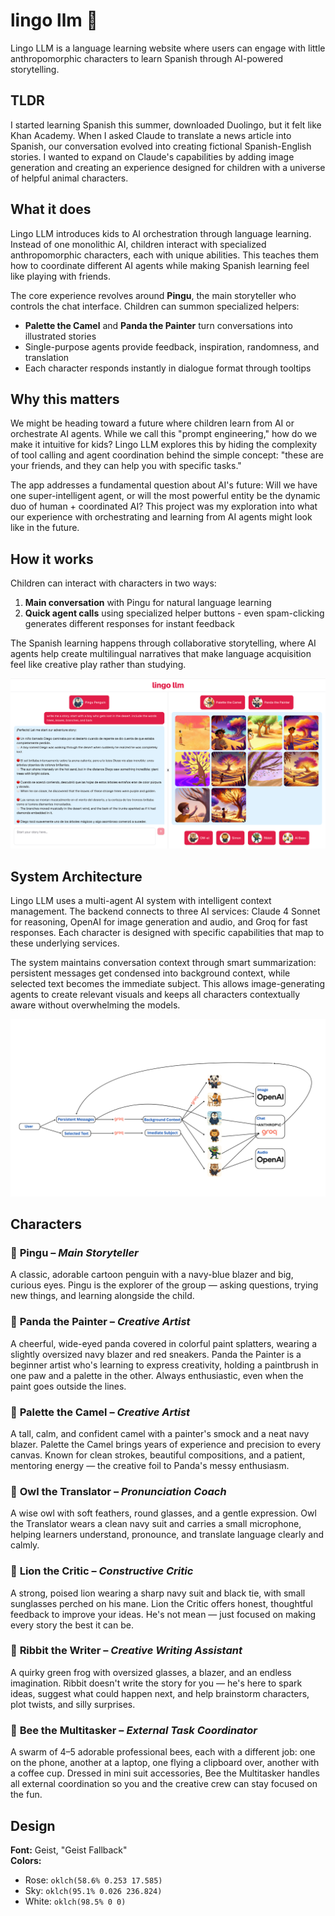 # lingo llm 🐧

Lingo LLM is a language learning website where users can engage with little anthropomorphic characters to learn Spanish through AI-powered storytelling.

## TLDR
I started learning Spanish this summer, downloaded Duolingo, but it felt like Khan Academy. When I asked Claude to translate a news article into Spanish, our conversation evolved into creating fictional Spanish-English stories. I wanted to expand on Claude's capabilities by adding image generation and creating an experience designed for children with a universe of helpful animal characters.

## What it does

Lingo LLM introduces kids to AI orchestration through language learning. Instead of one monolithic AI, children interact with specialized anthropomorphic characters, each with unique abilities. This teaches them how to coordinate different AI agents while making Spanish learning feel like playing with friends.

The core experience revolves around **Pingu**, the main storyteller who controls the chat interface. Children can summon specialized helpers:
- **Palette the Camel** and **Panda the Painter** turn conversations into illustrated stories
- Single-purpose agents provide feedback, inspiration, randomness, and translation
- Each character responds instantly in dialogue format through tooltips

## Why this matters

We might be heading toward a future where children learn from AI or orchestrate AI agents. While we call this "prompt engineering," how do we make it intuitive for kids? Lingo LLM explores this by hiding the complexity of tool calling and agent coordination behind the simple concept: "these are your friends, and they can help you with specific tasks."

The app addresses a fundamental question about AI's future: Will we have one super-intelligent agent, or will the most powerful entity be the dynamic duo of human + coordinated AI? This project was my exploration into what our experience with orchestrating and learning from AI agents might look like in the future.

## How it works

Children can interact with characters in two ways:
1. **Main conversation** with Pingu for natural language learning
2. **Quick agent calls** using specialized helper buttons - even spam-clicking generates different responses for instant feedback

The Spanish learning happens through collaborative storytelling, where AI agents help create multilingual narratives that make language acquisition feel like creative play rather than studying.

![lingo llm](./lingollm.png)

## System Architecture

Lingo LLM uses a multi-agent AI system with intelligent context management. The backend connects to three AI services: Claude 4 Sonnet for reasoning, OpenAI for image generation and audio, and Groq for fast responses. Each character is designed with specific capabilities that map to these underlying services.

The system maintains conversation context through smart summarization: persistent messages get condensed into background context, while selected text becomes the immediate subject. This allows image-generating agents to create relevant visuals and keeps all characters contextually aware without overwhelming the models.

![lingo llm](./lingollmdiagram.png)

## Characters

### 🐧 **Pingu** – *Main Storyteller*
A classic, adorable cartoon penguin with a navy-blue blazer and big, curious eyes. Pingu is the explorer of the group — asking questions, trying new things, and learning alongside the child.

### 🐼 **Panda the Painter** – *Creative Artist*
A cheerful, wide-eyed panda covered in colorful paint splatters, wearing a slightly oversized navy blazer and red sneakers. Panda the Painter is a beginner artist who's learning to express creativity, holding a paintbrush in one paw and a palette in the other. Always enthusiastic, even when the paint goes outside the lines.

### 🐫 **Palette the Camel** – *Creative Artist*
A tall, calm, and confident camel with a painter's smock and a neat navy blazer. Palette the Camel brings years of experience and precision to every canvas. Known for clean strokes, beautiful compositions, and a patient, mentoring energy — the creative foil to Panda's messy enthusiasm.

### 🦉 **Owl the Translator** – *Pronunciation Coach*
A wise owl with soft feathers, round glasses, and a gentle expression. Owl the Translator wears a clean navy suit and carries a small microphone, helping learners understand, pronounce, and translate language clearly and calmly.

### 🦁 **Lion the Critic** – *Constructive Critic*
A strong, poised lion wearing a sharp navy suit and black tie, with small sunglasses perched on his mane. Lion the Critic offers honest, thoughtful feedback to improve your ideas. He's not mean — just focused on making every story the best it can be.

### 🐸 **Ribbit the Writer** – *Creative Writing Assistant*
A quirky green frog with oversized glasses, a blazer, and an endless imagination. Ribbit doesn't write the story for you — he's here to spark ideas, suggest what could happen next, and help brainstorm characters, plot twists, and silly surprises.

### 🐝 **Bee the Multitasker** – *External Task Coordinator*
A swarm of 4–5 adorable professional bees, each with a different job: one on the phone, another at a laptop, one flying a clipboard over, another with a coffee cup. Dressed in mini suit accessories, Bee the Multitasker handles all external coordination so you and the creative crew can stay focused on the fun.

## Design
**Font:** Geist, "Geist Fallback"  
**Colors:**
- Rose: `oklch(58.6% 0.253 17.585)`
- Sky: `oklch(95.1% 0.026 236.824)`  
- White: `oklch(98.5% 0 0)`
